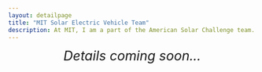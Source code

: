 ```yaml
---
layout: detailpage
title: "MIT Solar Electric Vehicle Team"
description: At MIT, I am a part of the American Solar Challenge team. In the ASC, we design and build an electric car powered completely using the car-mounted solar panels to race in an over 1300 mile, cross-country race.
---
```


<div style="text-align: center; font-size: 20pt"><i>Details coming soon...</i></div>